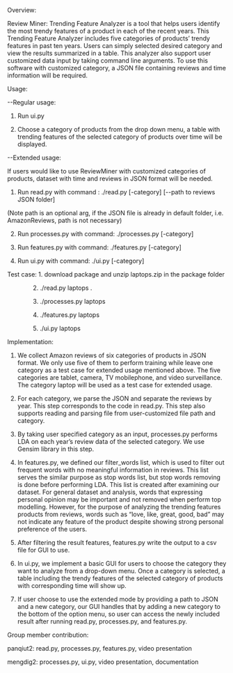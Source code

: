 Overview:

Review Miner: Trending Feature Analyzer is a tool that helps users identify the most trendy features of a product in each of the recent years. This Trending Feature Analyzer includes five categories of products’ trendy features in past ten years. Users can simply selected desired category and view the results summarized in a table. This analyzer also support user customized data input by taking command line arguments. To use this software with customized category, a JSON file containing reviews and time information will be required.


Usage:

--Regular usage:

1. Run ui.py

2. Choose a category of products from the drop down menu, a table with trending features of the selected category of products over time will be displayed.


--Extended usage:

If users would like to use ReviewMiner with customized categories of products, dataset with time and reviews in JSON format will be needed.

1. Run read.py with command : ./read.py [-category] [--path to reviews JSON folder]

(Note path is an optional arg, if the JSON file is already in default folder, i.e. AmazonReviews, path is not necessary)

2. Run processes.py with command: ./processes.py [-category]

3. Run features.py with command: ./features.py [-category]

4. Run ui.py with command: ./ui.py [-category]

Test case:     1. download package and unzip laptops.zip in the package folder

               2. ./read.py laptops .

               3. ./processes.py laptops

               4. ./features.py laptops

               5. ./ui.py laptops
               
               
               

Implementation:

1. We collect Amazon reviews of six categories of products in JSON format. We only use five of them to perform training while leave one category as a test case for extended usage mentioned above. The five categories are tablet, camera, TV mobilephone, and video surveillance. The category laptop will be used as a test case for extended usage.

2. For each category, we parse the JSON and separate the reviews by year. This step corresponds to the code in read.py. This step also supports reading and parsing file from user-customized file path and category.

3. By taking user specified category as an input, processes.py performs LDA on each year’s review data of the selected category. We use Gensim library in this step.

4. In features.py, we defined our filter_words list, which is used to filter out frequent words with no meaningful information in reviews. This list serves the similar purpose as stop words list, but stop words removing is done before performing LDA. This list is created after examining our dataset. For general dataset and analysis, words that expressing personal opinion may be important and not removed when perform top modelling. However, for the purpose of analyzing the trending features products from reviews, words such as “love, like, great, good, bad” may not indicate any feature of the product despite showing strong personal preference of the users.   

5. After filtering the result features, features.py write the output to a csv file for GUI to use.

6. In ui.py, we implement a basic GUI for users to choose the category they want to analyze from a drop-down menu. Once a category is selected, a table including the trendy features of the selected category of products with corresponding time will show up.

7. If user choose to use the extended mode by providing a path to JSON and a new category, our GUI handles that by adding a new category to the bottom of the option menu, so user can access the newly included result after running read.py, processes.py, and features.py.  

Group member contribution:

panqiut2: read.py, processes.py, features.py, video presentation

mengdig2: processes.py, ui.py, video presentation, documentation
